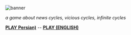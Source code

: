 ![banner](https://github.com/AFZL95/wbwwb/blob/WBWWB-FA/Persian-CoverImage.png)

*a game about news cycles, vicious cycles, infinite cycles*

**[PLAY Persian)](https://alexclay.itch.io/)** -- **[PLAY (ENGLISH)](https://ncase.itch.io/wbwwb)**
